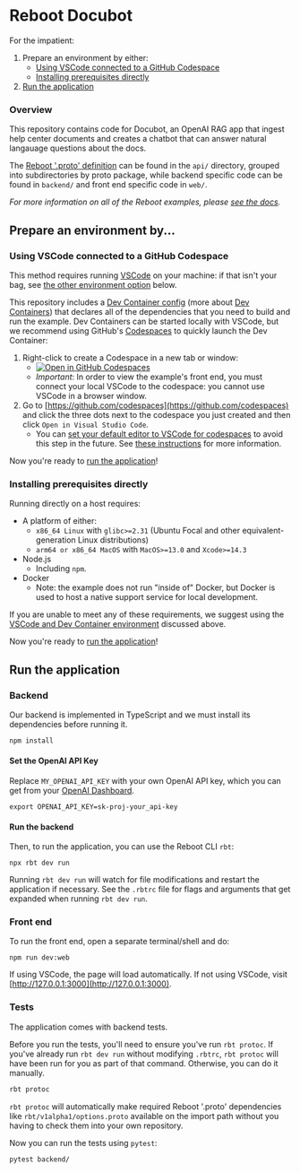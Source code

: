 # Reboot Docubot

For the impatient:
1. Prepare an environment by either:
    * [Using VSCode connected to a GitHub Codespace](#using-vscode-connected-to-a-github-codespace)
    * [Installing prerequisites directly](#installing-prerequisites-directly)
2. [Run the application](#run-the-application)

### Overview

This repository contains code for Docubot, an OpenAI RAG app that ingest
help center documents and creates a chatbot that can answer natural langauage
questions about the docs.

The [Reboot '.proto' definition](https://docs.reboot.dev/develop/schema#code-generation)
can be found in the `api/` directory, grouped into
subdirectories by proto package, while backend specific code can be
found in `backend/` and front end specific code in `web/`.

_For more information on all of the Reboot examples, please [see the docs](https://docs.reboot.dev/get_started/examples)._

## Prepare an environment by...

<a id="using-vscode-connected-to-a-github-codespace"></a>
### Using VSCode connected to a GitHub Codespace

This method requires running [VSCode](https://code.visualstudio.com/) on your machine: if that isn't your bag, see [the other environment option](#install-prerequisites-directly) below.

This repository includes a [Dev Container config](./.devcontainer/devcontainer.json) (more about [Dev Containers](https://containers.dev/)) that declares all of the dependencies that you need to build and run the example. Dev Containers can be started locally with VSCode, but we recommend using GitHub's [Codespaces](https://github.com/features/codespaces) to quickly launch the Dev Container:

1. Right-click to create a Codespace in a new tab or window:
    * [![Open in GitHub Codespaces](https://github.com/codespaces/badge.svg)](https://codespaces.new/reboot-dev/reboot-docubot)
    * *Important*: In order to view the example's front end, you must connect your local VSCode to the codespace: you cannot use VSCode in a browser window.
2. Go to [https://github.com/codespaces](https://github.com/codespaces) and click the three dots next to the codespace you just created and then click `Open in Visual Studio Code`.
    * You can [set your default editor to VSCode for codespaces](https://docs.github.com/en/codespaces/customizing-your-codespace/setting-your-default-editor-for-github-codespaces) to avoid this step in the future. See [these instructions](https://docs.github.com/en/codespaces/developing-in-codespaces/opening-an-existing-codespace?tool=vscode) for more information.

Now you're ready to [run the application](#run-the-application)!

<a id="installing-prerequisites-directly"></a>
### Installing prerequisites directly

Running directly on a host requires:

- A platform of either:
   - `x86_64 Linux` with `glibc>=2.31` (Ubuntu Focal and other equivalent-generation Linux distributions)
   - `arm64 or x86_64 MacOS` with `MacOS>=13.0` and `Xcode>=14.3`
- Node.js
    - Including `npm`.
- Docker
    - Note: the example does not run "inside of" Docker, but Docker is used to host a native support service for local development.

If you are unable to meet any of these requirements, we suggest using the [VSCode and Dev Container environment](#using-vscode-connected-to-a-github-codespace) discussed above.

Now you're ready to [run the application](#run-the-application)!

<a id="run-the-application"></a>
## Run the application

### Backend

Our backend is implemented in TypeScript and we must install its dependencies before
running it.

```sh
npm install
```

#### Set the OpenAI API Key

Replace `MY_OPENAI_API_KEY` with your own OpenAI API key, which you can get
from your [OpenAI Dashboard](https://platform.openai.com/api-keys).
```shell
export OPENAI_API_KEY=sk-proj-your_api-key
```

#### Run the backend

Then, to run the application, you can use the Reboot CLI `rbt`:
```shell
npx rbt dev run
```

Running `rbt dev run` will watch for file modifications and restart the
application if necessary. See the `.rbtrc` file for flags and
arguments that get expanded when running `rbt dev run`.

### Front end

To run the front end, open a separate terminal/shell and do:
```shell
npm run dev:web
```

If using VSCode, the page will load automatically.
If not using VSCode, visit [http://127.0.0.1:3000](http://127.0.0.1:3000).
### Tests

The application comes with backend tests.

Before you run the tests, you'll
need to ensure you've run `rbt protoc`.  If you've already run `rbt dev run`
without modifying `.rbtrc`, `rbt protoc` will have been run for you as
part of that command.
Otherwise, you can do it manually.

```sh
rbt protoc
```

`rbt protoc` will automatically make required Reboot '.proto'
dependencies like `rbt/v1alpha1/options.proto` available on the
import path without you having to check them into your own repository.

Now you can run the tests using `pytest`:

```sh
pytest backend/
```

